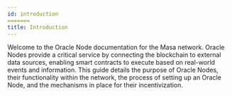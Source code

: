 ```yaml
---
id: introduction
=======
title: Introduction
---
```


Welcome to the Oracle Node documentation for the Masa network. Oracle Nodes provide a critical service by connecting the blockchain to external data sources, enabling smart contracts to execute based on real-world events and information. This guide details the purpose of Oracle Nodes, their functionality within the network, the process of setting up an Oracle Node, and the mechanisms in place for their incentivization.
